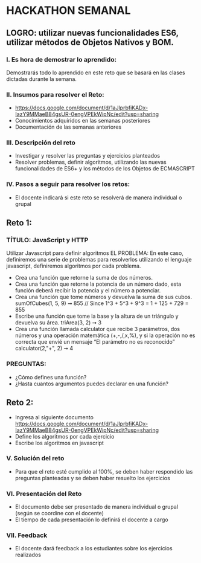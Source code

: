 # HACKATHON SEMANAL

## LOGRO: utilizar nuevas funcionalidades ES6, utilizar métodos de Objetos Nativos y BOM. 

### I.	Es hora de demostrar lo aprendido:
Demostrarás todo lo aprendido en este reto que se basará en las clases dictadas durante la semana.
### II.	Insumos para resolver el Reto:
- https://docs.google.com/document/d/1aJlprbfiKADx-IazY9MMaeB84gsUR-0engVPEkWipNc/edit?usp=sharing
- Conocimientos adquiridos en las semanas posteriores
- Documentación de las semanas anteriores

### III.	Descripción del reto
- Investigar y resolver las preguntas y ejercicios planteados
- Resolver problemas, definir algoritmos, utilizando las nuevas funcionalidades de ES6+ y los métodos de los Objetos de ECMASCRIPT

### IV.	Pasos a seguir para resolver los retos: 

- El docente indicará si este reto se resolverá de manera individual o grupal

## Reto 1:

### TÍTULO: JavaScript y HTTP
Utilizar Javascript para definir algoritmos
EL PROBLEMA: 
En este caso, definiremos una serie de problemas para resolverlos utilizando el lenguaje javascript, definiremos algoritmos por cada problema. 
- Crea una función que retorne la suma de dos números. 
- Crea una función que retorne la potencia de un número dado, esta función deberá recibir la potencia y el número a potenciar. 
- Crea una función que tome números y devuelva la suma de sus cubos.
sumOfCubes(1, 5, 9) ➞ 855
// Since 1^3 + 5^3 + 9^3 = 1 + 125 + 729 = 855
- Escribe una función que tome la base y la altura de un triángulo y devuelva su área.
triArea(3, 2) ➞ 3
- Crea una función llamada calculator que recibe 3 parámetros, dos números y una operación matemática (+,-,/,x,%), y si la operación no es correcta que envié un mensaje “El parámetro no es reconocido” calculator(2,"+", 2) ➞ 4
### PREGUNTAS: 
- ¿Cómo defines una función?
- ¿Hasta cuantos argumentos puedes declarar en una función?


## Reto 2: 
- Ingresa al siguiente documento 
https://docs.google.com/document/d/1aJlprbfiKADx-IazY9MMaeB84gsUR-0engVPEkWipNc/edit?usp=sharing
- Define los algoritmos por cada ejercicio
- Escribe los algoritmos en javascript

### V.	Solución del reto
- Para que el reto esté cumplido al 100%, se deben haber respondido las preguntas planteadas y se deben haber resuelto los ejercicios

### VI.	Presentación del Reto
- El documento debe ser presentado de manera individual o grupal (según se coordine con el docente)
- El tiempo de cada presentación lo definirá el docente a cargo

### VII.	Feedback
- El docente dará feedback a los estudiantes sobre los ejercicios realizados

